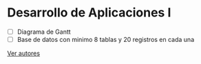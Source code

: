 # Desarrollo de Aplicaciones I  

- [ ] Diagrama de Gantt
- [ ] Base de datos con minimo 8 tablas y 20 registros en cada una

<a href="https://github.com/domperhu/dai/wiki/Autores">Ver autores</a>
